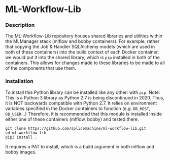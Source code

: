 # ML-Workflow-Lib
### Description
The ML-Workflow-Lib repository houses shared libraries and utilities within the MLManager
stack (mlflow and bobby containers). For example, rather that copying the Job & Handler SQLAlchemy models
(which are used in both of these containers) into the build context of each Docker container,
we would put it into the shared library, which is `pip` installed in both of the containers. This allows
for changes made to these libraries to be made to all of the components that use them.

### Installation
To install this Python library can be installed like any other: with `pip`. 
Note: This is a Python 3 library as Python 2.7 is being discontinued in 2020. Thus,
it is NOT backwards compatible with Python 2.7. It relies on environment variables
specified in the Docker containers to function (e.g. `DB_HOST`, `DB_USER`...) Therefore,
it is recommended that this module is installed inside either one of these containers
(mlflow, bobby) and tested there. 

```
git clone https://github.com/splicemachine/ml-workflow-lib.git
cd ml-workflow-lib
pip3 install .
```

It requires a PAT to install, which is a build argument in both mlflow and bobby images.
